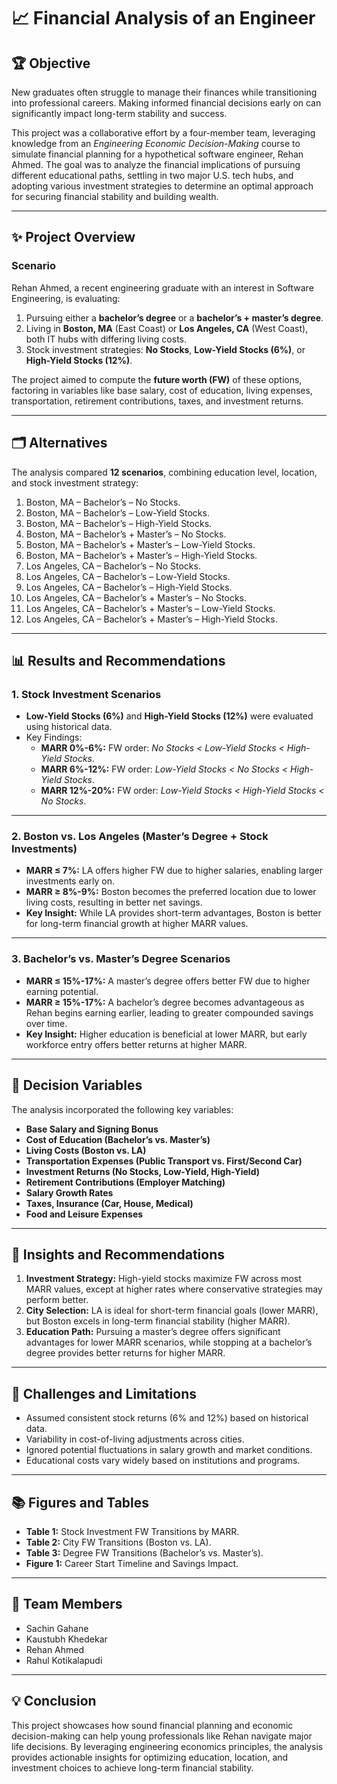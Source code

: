 # 📈 Financial Analysis of an Engineer  

## 🏆 Objective  
New graduates often struggle to manage their finances while transitioning into professional careers. Making informed financial decisions early on can significantly impact long-term stability and success.  

This project was a collaborative effort by a four-member team, leveraging knowledge from an *Engineering Economic Decision-Making* course to simulate financial planning for a hypothetical software engineer, Rehan Ahmed. The goal was to analyze the financial implications of pursuing different educational paths, settling in two major U.S. tech hubs, and adopting various investment strategies to determine an optimal approach for securing financial stability and building wealth.  

---

## ✨ Project Overview  

### Scenario  
Rehan Ahmed, a recent engineering graduate with an interest in Software Engineering, is evaluating:  
1. Pursuing either a **bachelor’s degree** or a **bachelor’s + master’s degree**.  
2. Living in **Boston, MA** (East Coast) or **Los Angeles, CA** (West Coast), both IT hubs with differing living costs.  
3. Stock investment strategies: **No Stocks**, **Low-Yield Stocks (6%)**, or **High-Yield Stocks (12%)**.  

The project aimed to compute the **future worth (FW)** of these options, factoring in variables like base salary, cost of education, living expenses, transportation, retirement contributions, taxes, and investment returns.

---

## 🗂️ Alternatives  
The analysis compared **12 scenarios**, combining education level, location, and stock investment strategy:  
1. Boston, MA – Bachelor’s – No Stocks.  
2. Boston, MA – Bachelor’s – Low-Yield Stocks.  
3. Boston, MA – Bachelor’s – High-Yield Stocks.  
4. Boston, MA – Bachelor’s + Master’s – No Stocks.  
5. Boston, MA – Bachelor’s + Master’s – Low-Yield Stocks.  
6. Boston, MA – Bachelor’s + Master’s – High-Yield Stocks.  
7. Los Angeles, CA – Bachelor’s – No Stocks.  
8. Los Angeles, CA – Bachelor’s – Low-Yield Stocks.  
9. Los Angeles, CA – Bachelor’s – High-Yield Stocks.  
10. Los Angeles, CA – Bachelor’s + Master’s – No Stocks.  
11. Los Angeles, CA – Bachelor’s + Master’s – Low-Yield Stocks.  
12. Los Angeles, CA – Bachelor’s + Master’s – High-Yield Stocks.  

---

## 📊 Results and Recommendations  

### 1. **Stock Investment Scenarios**  
- **Low-Yield Stocks (6%)** and **High-Yield Stocks (12%)** were evaluated using historical data.  
- Key Findings:  
  - **MARR 0%-6%:** FW order: *No Stocks < Low-Yield Stocks < High-Yield Stocks*.  
  - **MARR 6%-12%:** FW order: *Low-Yield Stocks < No Stocks < High-Yield Stocks*.  
  - **MARR 12%-20%:** FW order: *Low-Yield Stocks < High-Yield Stocks < No Stocks*.  

---

### 2. **Boston vs. Los Angeles (Master’s Degree + Stock Investments)**  
- **MARR ≤ 7%:** LA offers higher FW due to higher salaries, enabling larger investments early on.  
- **MARR ≥ 8%-9%:** Boston becomes the preferred location due to lower living costs, resulting in better net savings.  
- **Key Insight:** While LA provides short-term advantages, Boston is better for long-term financial growth at higher MARR values.  

---

### 3. **Bachelor’s vs. Master’s Degree Scenarios**  
- **MARR ≤ 15%-17%:** A master’s degree offers better FW due to higher earning potential.  
- **MARR ≥ 15%-17%:** A bachelor’s degree becomes advantageous as Rehan begins earning earlier, leading to greater compounded savings over time.  
- **Key Insight:** Higher education is beneficial at lower MARR, but early workforce entry offers better returns at higher MARR.  

---

## 🔑 Decision Variables  
The analysis incorporated the following key variables:  
- **Base Salary and Signing Bonus**  
- **Cost of Education (Bachelor’s vs. Master’s)**  
- **Living Costs (Boston vs. LA)**  
- **Transportation Expenses (Public Transport vs. First/Second Car)**  
- **Investment Returns (No Stocks, Low-Yield, High-Yield)**  
- **Retirement Contributions (Employer Matching)**  
- **Salary Growth Rates**  
- **Taxes, Insurance (Car, House, Medical)**  
- **Food and Leisure Expenses**  

---

## 🌟 Insights and Recommendations  
1. **Investment Strategy:** High-yield stocks maximize FW across most MARR values, except at higher rates where conservative strategies may perform better.  
2. **City Selection:** LA is ideal for short-term financial goals (lower MARR), but Boston excels in long-term financial stability (higher MARR).  
3. **Education Path:** Pursuing a master’s degree offers significant advantages for lower MARR scenarios, while stopping at a bachelor’s degree provides better returns for higher MARR.  

---

## 🚧 Challenges and Limitations  
- Assumed consistent stock returns (6% and 12%) based on historical data.  
- Variability in cost-of-living adjustments across cities.  
- Ignored potential fluctuations in salary growth and market conditions.  
- Educational costs vary widely based on institutions and programs.  

---

## 📚 Figures and Tables  
- **Table 1:** Stock Investment FW Transitions by MARR.  
- **Table 2:** City FW Transitions (Boston vs. LA).  
- **Table 3:** Degree FW Transitions (Bachelor’s vs. Master’s).  
- **Figure 1:** Career Start Timeline and Savings Impact.  

---

## 👥 Team Members  
- Sachin Gahane  
- Kaustubh Khedekar  
- Rehan Ahmed  
- Rahul Kotikalapudi  

---

## 💡 Conclusion  
This project showcases how sound financial planning and economic decision-making can help young professionals like Rehan navigate major life decisions. By leveraging engineering economics principles, the analysis provides actionable insights for optimizing education, location, and investment choices to achieve long-term financial stability.  
